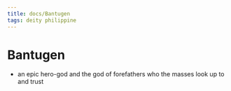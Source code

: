 ```yaml
---
title: docs/Bantugen
tags: deity philippine
---
```


# Bantugen
- an epic hero-god and the god of forefathers who the masses look up to and trust